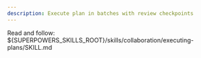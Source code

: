 ```yaml
---
description: Execute plan in batches with review checkpoints
---
```


Read and follow: ${SUPERPOWERS_SKILLS_ROOT}/skills/collaboration/executing-plans/SKILL.md
